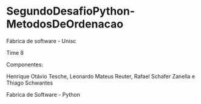# SegundoDesafioPython-MetodosDeOrdenacao
Fábrica de software - Unisc

Time 8

Componentes:

Henrique Otávio Tesche,
Leonardo Mateus Reuter,
Rafael Schafer Zanella e
Thiago Schwantes

Fabrica de Software - Python
